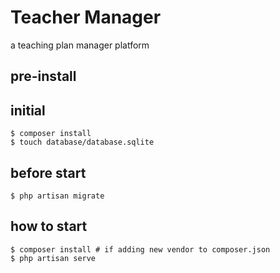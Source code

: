 # Teacher Manager
a teaching plan manager platform

## pre-install

## initial

```
$ composer install
$ touch database/database.sqlite
```

## before start

```
$ php artisan migrate
```


## how to start

```
$ composer install # if adding new vendor to composer.json 
$ php artisan serve
```